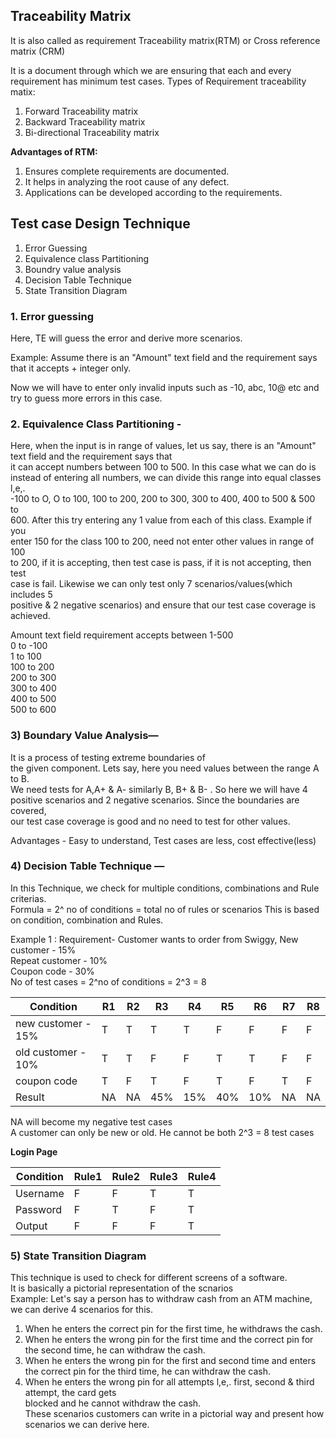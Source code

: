 ## Traceability Matrix
It is also called as requirement Traceability matrix(RTM) or Cross reference matrix (CRM)  

It is a document through which we are ensuring that each and every requirement has minimum test cases.
Types of Requirement traceability matix:
1) Forward Traceability matrix
2) Backward Traceability matrix
3) Bi-directional Traceability matrix

**Advantages of RTM:**
1) Ensures complete requirements are documented.
2) It helps in analyzing the root cause of any defect.
3) Applications can be developed according to the requirements.

## Test case Design Technique
1. Error Guessing
2. Equivalence class Partitioning
3. Boundry value analysis
4. Decision Table Technique
5. State Transition Diagram

### 1. Error guessing
Here, TE will guess the error and derive more scenarios.  

Example: Assume there is an "Amount" text field and the requirement says that it
accepts + integer only.  

Now we will have to enter only invalid inputs such as -10, abc, 10@ etc and try to
guess more errors in this case.

### 2. Equivalence Class Partitioning -   
Here, when the input is in range of
values, let us say, there is an "Amount" text field and the requirement says that  
it can accept numbers between 100 to 500. In this case what we can do is  
instead of entering all numbers, we can divide this range into equal classes l,e,.  
-100 to O, O to 100, 100 to 200, 200 to 300, 300 to 400, 400 to 500 & 500 to  
600. After this try entering any 1 value from each of this class. Example if you  
enter 150 for the class 100 to 200, need not enter other values in range of 100  
to 200, if it is accepting, then test case is pass, if it is not accepting, then test  
case is fail. Likewise we can only test only 7 scenarios/values(which includes 5  
positive & 2 negative scenarios) and ensure that our test case coverage is
achieved.  

Amount text field requirement accepts between 1-500  
0 to -100  
1 to 100  
100 to 200  
200 to 300  
300 to 400  
400 to 500  
500 to 600  

### 3) Boundary Value Analysis— 
It is a process of testing extreme boundaries of  
the given component. Lets say, here you need values between the range A to B.  
We need tests for A,A+ & A- similarly B, B+ & B- . So here we will have 4  
positive scenarios and 2 negative scenarios. Since the boundaries are covered,  
our test case coverage is good and no need to test for other values.     

Advantages - Easy to understand, Test cases are less, cost effective(less)     

### 4) Decision Table Technique —   
In this Technique, we check for multiple
conditions, combinations and Rule criterias.  
Formula = 2^ no of conditions = total no of rules or scenarios
This is based on condition, combination and Rules.  

Example 1 :
Requirement- Customer wants to order from Swiggy,
New customer - 15%  
Repeat customer - 10%  
Coupon code - 30%  
No of test cases = 2^no of conditions = 2^3 = 8

|Condition   |R1   |R2   |R3   |R4   |R5   |R6   |R7   |R8   |
|---|---|---|---|---|---|---|---|---|
|  new customer - 15% |  T |T   |T   |T   |  F |F   |F   |F   |
|  old customer - 10% |  T |T   |F   |F   | T  |T  | F  | F  |
|  coupon code | T  | F  |T   | F  | T |  F |T   | F  |
|Result| NA| NA| 45%|15% |40% |10% |NA|NA|

NA  will become my negative test cases  
A customer can only be new or old. He cannot be both
2^3 = 8 test cases

**Login Page**

| Condition  |Rule1   |Rule2   |Rule3   |Rule4   |
|---|---|---|---|---|
| Username  | F  |F   |T   |T   |
| Password  |  F | T  | F  | T  |
|  Output | F  | F  | F  | T  |


### 5) State Transition Diagram 
This technique is used to check for different screens of a software.  
 It is basically a pictorial representation of the scnarios  
Example: Let's say a person has to withdraw cash from an ATM machine, we can derive 4 scenarios
for this.
1) When he enters the correct pin for the first time, he withdraws the cash.
2) When he enters the wrong pin for the first time and the correct pin for the second time, he
can withdraw the cash.
3) When he enters the wrong pin for the first and second time and enters the correct pin for the
third time, he can withdraw the cash.
4) When he enters the wrong pin for all attempts l,e,. first, second & third attempt, the card gets  
blocked and he cannot withdraw the cash.   
These scenarios customers can write in a pictorial way and present how scenarios we can derive
here.
